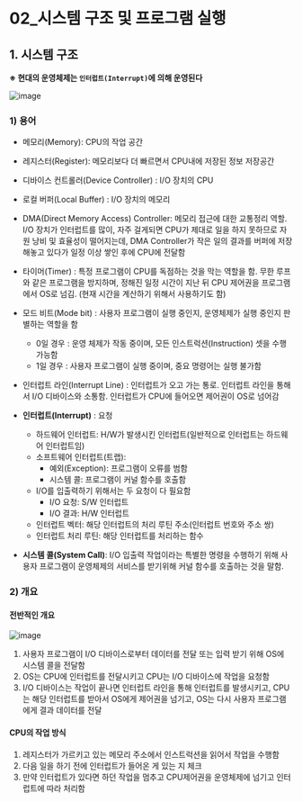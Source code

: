 # 02_시스템 구조 및 프로그램 실행

## 1. 시스템 구조

**※ 현대의 운영체제는 `인터럽트(Interrupt)`에 의해 운영된다**

![image](https://user-images.githubusercontent.com/93081720/162219297-7b900f68-ea0f-4a9a-8dfa-93cd842e0fa0.png)

### 1) 용어

- 메모리(Memory): CPU의 작업 공간
- 레지스터(Register): 메모리보다 더 빠르면서 CPU내에 저장된 정보 저장공간
- 디바이스 컨트롤러(Device Controller) : I/O 장치의 CPU
- 로컬 버퍼(Local Buffer) : I/O 장치의 메모리
- DMA(Direct Memory Access) Controller: 메모리 접근에 대한 교통정리 역할. I/O 장치가 인터럽트를 많이, 자주 걸게되면 CPU가 제대로 일을 하지 못하므로 자원 낭비 및 효율성이 떨어지는데, DMA Controller가 작은 일의 결과를 버퍼에 저장해놓고 있다가 일정 이상 쌓인 후에 CPU에 전달함
- 타이머(Timer) : 특정 프로그램이 CPU를 독점하는 것을 막는 역할을 함. 무한 루프와 같은 프로그램을 방지하며, 정해진 일정 시간이 지난 뒤 CPU 제어권을 프로그램에서 OS로 넘김. (현재 시간을 계산하기 위해서 사용하기도 함)
- 모드 비트(Mode bit) : 사용자 프로그램이 실행 중인지, 운영체제가 실행 중인지 판별하는 역할을 함
  - 0일 경우 : 운영 체제가 작동 중이며, 모든 인스트럭션(Instruction) 셋을 수행 가능함
  - 1일 경우 : 사용자 프로그램이 실행 중이며, 중요 명령어는 실행 불가함
- 인터럽트 라인(Interrupt Line) : 인터럽트가 오고 가는 통로. 인터럽트 라인을 통해서 I/O 디바이스와 소통함. 인터럽트가 CPU에 들어오면 제어권이 OS로 넘어감

- **인터럽트(Interrupt)** : 요청
  - 하드웨어 인터럽트: H/W가 발생시킨 인터럽트(일반적으로 인터럽트는 하드웨어 인터럽트임)
  - 소프트웨어 인터럽트(트랩):
    - 예외(Exception): 프로그램이 오류를 범함
    - 시스템 콜: 프로그램이 커널 함수를 호출함
  - I/O를 입출력하기 위해서는 두 요청이 다 필요함
    - I/O 요청: S/W 인터럽트
    - I/O 결과: H/W 인터럽트
  - 인터럽트 벡터: 해당 인터럽트의 처리 루틴 주소(인터럽트 번호와 주소 쌍)
  - 인터럽트 처리 루틴: 해당 인터럽트를 처리하는 함수

- **시스템 콜(System Call)**: I/O 입출력 작업이라는 특별한 명령을 수행하기 위해 사용자 프로그램이 운영체제의 서비스를 받기위해 커널 함수를 호출하는 것을 말함.



### 2) 개요

#### 전반적인 개요

![image](https://github.com/siwon-park/Problem_Solving/assets/93081720/f365ac3f-5fe9-4e25-b389-dc1b3ddb7aae)

1. 사용자 프로그램이 I/O 디바이스로부터 데이터를 전달 또는 입력 받기 위해 OS에 시스템 콜을 전달함
2. OS는 CPU에 인터럽트를 전달시키고 CPU는 I/O 디바이스에 작업을 요청함
3. I/O 디바이스는 작업이 끝나면 인터럽트 라인을 통해 인터럽트를 발생시키고, CPU는 해당 인터럽트를 받아서 OS에게 제어권을 넘기고, OS는 다시 사용자 프로그램에게 결과 데이터를 전달



#### CPU의 작업 방식

1. 레지스터가 가르키고 있는 메모리 주소에서 인스트럭션을 읽어서 작업을 수행함
2. 다음 일을 하기 전에 인터럽트가 들어온 게 있는 지 체크
3. 만약 인터럽트가 있다면 하던 작업을 멈추고 CPU제어권을 운영체제에 넘기고 인터럽트에 따라 처리함




